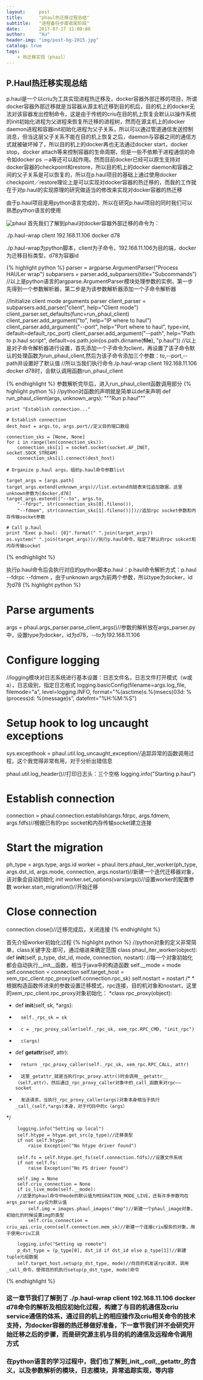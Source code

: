 ```yaml
---
layout:     post
title:      "phaul热迁移过程总结"
subtitle:   "进程备份步骤收尾阶段"
date:       2017-07-17 11:00:00
author:     "Xu"
header-img: "img/post-bg-2015.jpg"
catalog: true
tags:
    - 热迁移实现（phaul）
---
```

## P.Haul热迁移实现总结

p.haul是一个以criu为工具实现进程热迁移及，docker容器外部迁移的项目，所谓docker容器外部迁移就是当容器从源主机迁移到目的机后，目的机上的docker无法对该容器发出控制命令，这是由于传统的criu在目的机上恢复会默认以操作系统的init初始化进程为父进程来恢复所迁移的进程树，然而在源主机上的docker daemon进程和容器init初始化进程为父子关系，所以可以通过管道通信发送控制消息，但当这层父子关系不能在目的机上恢复之后，daemon与容器之间的通信方式就被破坏掉了，所以目的机上的docker再也无法通过docker start，docker stop，docker attach等来控制容器的生命周期，但是一些不依赖于进程通信的命令如docker ps －a等还可以起作用。然而目前docker已经可以原生支持对docker容器的checkpoint和restore，所以目的机上的docker daemon和容器之间的父子关系是可以恢复的，所以在p.haul项目的基础上通过使用docker checkpoint／restore理论上是可以实现对docker容器的热迁移的，而我的工作就在于对p.haul的实现原理的研究做适当的修改来实现对docker容器的热迁移


由于p.haul项目是用python语言完成的，所以在研究p.haul项目的同时我们可以熟悉python语言的使用

![phaul](/img/phaul_client_start.png)
首先我们了解到phaul对docker容器外部迁移的命令为：

./p.haul-wrap client 192.168.11.106 docker d78

./p.haul-wrap为python脚本，client为子命令，192.168.11.106为目的端，docker为迁移目标类型，d78为容器id

{% highlight python %}
parser = argparse.ArgumentParser("Process HAULer wrap")
subparsers = parser.add_subparsers(title="Subcommands")
//以上是python语言的argparse.ArgumentParser模块处理参数的实例，第一步先得到一个参数解析器，第二步是为该参数解析器添加一个子命令解析器

//Initialize client mode arguments parser
client_parser = subparsers.add_parser("client", help="Client mode")
client_parser.set_defaults(func=run_phaul_client)
client_parser.add_argument("to", help="IP where to haul")
client_parser.add_argument("--port", help="Port where to haul", type=int,
	default=default_rpc_port)
client_parser.add_argument("--path", help="Path to p.haul script",
	default=os.path.join(os.path.dirname(__file__), "p.haul"))
//以上是对子命令解析器进行设置，首先添加一个子命令为client，再设置了该子命令默认的处理函数为run_phaul_client,然后为该子命令添加三个参数：to,--port,--path并设置好了默认值
//所以当我们执行命令./p.haul-wrap client 192.168.11.106 docker d78时，会默认调用函数run_phaul_client

{% endhighlight %}
参数解析完毕后，进入run_phaul_client函数调用部分
{% highlight python %}
//python对函数的声明就是简单以def来声明
def run_phaul_client(args, unknown_args):
	"""Run p.haul"""

	print "Establish connection..."

	# Establish connection
	dest_host = args.to, args.port//定义目的端口数组

	connection_sks = [None, None]
	for i in range(len(connection_sks)):
		connection_sks[i] = socket.socket(socket.AF_INET, socket.SOCK_STREAM)
		connection_sks[i].connect(dest_host)

	# Organize p.haul args，组织p.haul命令参数list
	
	target_args = [args.path]
	target_args.extend(unknown_args)//list.extend向链表末位追加数据，这里unknown参数为[docker,d78]
	target_args.extend(["--to", args.to,
		"--fdrpc", str(connection_sks[0].fileno()),
		"--fdmem", str(connection_sks[1].fileno())])//追加rpc socket参数和内存传输socket参数

	# Call p.haul
	print "Exec p.haul: {0}".format(" ".join(target_args))
	os.system(" ".join(target_args))//执行p.haul命令，指定了默认的rpc sokcet和内存传输socket
{% endhighlight %}

执行p.haul命令后会执行对应的python脚本p.haul：p.haul命令解析方式：p.haul <type> <id> --fdrpc <fd> --fdmem <fd>，由于unknown args为前两个参数，所以type为docker，id为d78
{% highlight python %}
# Parse arguments
args = phaul.args_parser.parse_client_args()//参数的解析放在args_parser.py中，设置type为docker，id为d78，--to为192.168.11.106

# Configure logging
//logging模块对日志系统进行基本设置：日志文件名，日志文件打开模式（w或a），日志级别，指定日志格式
logging.basicConfig(filename=args.log_file, filemode="a", level=logging.INFO,
	format="%(asctime)s.%(msecs)03d: %(process)d: %(message)s",
	datefmt="%H:%M:%S")

# Setup hook to log uncaught exceptions
sys.excepthook = phaul.util.log_uncaught_exception//追踪异常的函数调用过程，这个我觉得非常有用，对于分析出错信息

phaul.util.log_header()//打印日志头：三个空格
logging.info("Starting p.haul")

# Establish connection
connection = phaul.connection.establish(args.fdrpc, args.fdmem, args.fdfs)//根据已有的rpc socket和内存传输socket建立连接

# Start the migration
ph_type = args.type, args.id
worker = phaul.iters.phaul_iter_worker(ph_type, args.dst_id, args.mode,
	connection, args.nostart)//新建一个迭代迁移器对象，该对象会自动初始化 _init_
worker.set_options(vars(args))//设置worker的配置参数
worker.start_migration()//开始迁移

# Close connection
connection.close()//迁移完成后，关闭连接
{% endhighlight %}

首先介绍worker初始化过程
{% highlight python %}
//python对象的定义非常简单，class关键字及:即可，通过缩进来确定范围
class phaul_iter_worker(object):
def __init__(self, p_type, dst_id, mode, connection, nostart):
//每一个对象初始化都会自动执行__init__函数，相当于java中的构造函数
		self.__mode = mode
		self.connection = connection
		self.target_host = xem_rpc_client.rpc_proxy(self.connection.rpc_sk)
		self.nostart = nostart
/*
*根据构造函数传进来的参数设置迁移模式，rpc连接，目的机对象和nostart，这里的xem_rpc_client.rpc_proxy对象初始化：
*class rpc_proxy(object):
*  def __init__(self, sk, *args):
*      	self._rpc_sk = sk
*		c = _rpc_proxy_caller(self._rpc_sk, xem_rpc.RPC_CMD, "init_rpc")
*		c(args)
*  def __getattr__(self, attr):
*		return _rpc_proxy_caller(self._rpc_sk, xem_rpc.RPC_CALL, attr)
*		这里_getattr_就是当执行rpc_proxy.attr()时会调用__getattr__（self,attr），然后通过_rpc_proxy_caller对象中的_call_函数来对rpc——socket
*		发送请求，当执行_rpc_proxy_caller(args)对象本身相当于执行_call_(self,*args)本身，对于代码中的c（args）
*/
	
	
		logging.info("Setting up local")
		self.htype = htype.get_src(p_type)//迁移类型
		if not self.htype:
			raise Exception("No htype driver found")

		self.fs = self.htype.get_fs(self.connection.fdfs)//设置文件系统
		if not self.fs:
			raise Exception("No FS driver found")

		self.img = None
		self.criu_connection = None
		if is_live_mode(self.__mode):
		//这里的phaul命令中mode的默认值为MIGRATION_MODE_LIVE，还有许多参数均在args_parser.py设为默认值
			self.img = images.phaul_images("dmp")//新建一个phaul_image对象，初始化的时候设置img的类型			     
			self.criu_connection = criu_api.criu_conn(self.connection.mem_sk)//新建一个连接criu服务的对象，用于使用criu工具

		logging.info("Setting up remote")
		p_dst_type = (p_type[0], dst_id if dst_id else p_type[1])//新建tuple元组数据
		self.target_host.setup(p_dst_type, mode)//向目的机发送rpc请求，调用_call_命令，使得目的机执行setup(p_dst_type, mode)命令
{% endhighlight %}

### 这一章节我们了解到了 ./p.haul-wrap client 192.168.11.106 docker d78命令的解析及相应初始化过程，构建了与目的机通信及criu service通信的体系，通过目的机上的相应操作及criu相关命令的技术支持，为docker容器的热迁移做好准备，下一章节我们并不会研究开始迁移之后的步骤，而是研究源主机与目的机的通信及远程命令调用方式

### 在python语言的学习过程中，我们也了解到_init_,_call_,_getattr_的含义，以及参数解析的模块，日志模块，异常追踪实现，等内容
